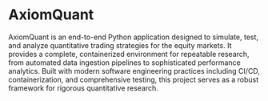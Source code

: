 # AxiomQuant

AxiomQuant is an end-to-end Python application designed to simulate, test, and analyze quantitative trading strategies for the equity markets. It provides a complete, containerized environment for repeatable research, from automated data ingestion pipelines to sophisticated performance analytics. Built with modern software engineering practices including CI/CD, containerization, and comprehensive testing, this project serves as a robust framework for rigorous quantitative research.

